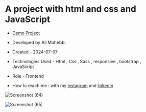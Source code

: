 # A project with html and css and JavaScript

- [Demo Project](https://ali-mohebbi-developer.github.io/css-generator/)

- Developed by Ali Mohebbi

- Created - 2024-07-07

- Technologies Used - Html , Css , Sass , responsive , bootstrap , JavaScript

- Role - Frontend

- How to reach me : with my [instagram](https://www.instagram.com/Ali_Mohebbi_Developer) and [linkedin](https://www.linkedin.com/in/ali-mohebbi-7165b7265/)

![Screenshot (64)](https://github.com/user-attachments/assets/a5e05c7f-0bd9-4e35-b5d1-6c5f11b774e1)

![Screenshot (65)](https://github.com/user-attachments/assets/7993511d-cc66-446e-a785-a04c1021bf04)
